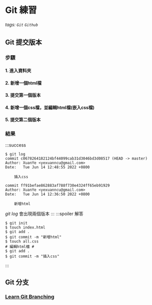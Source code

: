 # **Git 練習**
###### tags: `Git` `Github`
## **Git 提交版本**
### 步驟
#### 1. 進入資料夾
#### 2. 新增一個html檔
#### 3. 提交第一個版本
#### 4. 新增一個css檔，並編輯html檔(嵌入css檔)
#### 5. 提交第二個版本
### 結果
:::success
``` git
$ git log
commit c0678264182124bf44099cab31d3046bd3d08517 (HEAD -> master)
Author: XuanYe <yexuanncu@gmail.com>
Date:   Tue Jun 14 12:48:55 2022 +0800

    插入css

commit ff91befae862883af788f730e4324ff65eb91929
Author: XuanYe <yexuanncu@gmail.com>
Date:   Tue Jun 14 12:36:50 2022 +0800

    新增html
```
*git log* 會出現兩個版本
:::
:::spoiler 解答
``` git
$ git init
$ touch index.html
$ git add .
$ git commit -m "新增html"
$ touch all.css
# 編輯html檔 #
$ git add .
$ git commit -m "插入css"
```
::: 
## **Git 分支**
### [Learn Git Branching](https://learngitbranching.js.org/?locale=zh_TW)